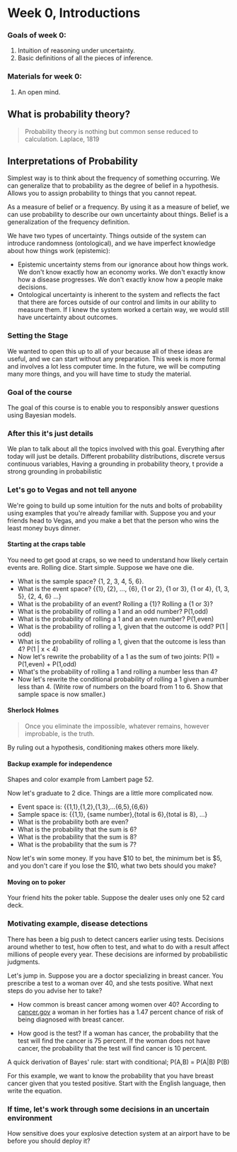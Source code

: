 # Week 0, Introductions

### Goals of week 0:
1. Intuition of reasoning under uncertainty.
2. Basic definitions of all the pieces of inference.

### Materials for week 0:
1. An open mind.

## What is probability theory?

> Probability theory is nothing but common sense reduced to calculation.
> Laplace, 1819

## Interpretations of Probability
Simplest way is to think about the frequency of something occurring. We can generalize that to probability as the degree of belief in a hypothesis. Allows you to assign probability to things that you cannot repeat.

As a measure of belief or a frequency. By using it as a measure of belief, we can use probability to describe our own uncertainty about things. Belief is a generalization of the frequency definition.

We have two types of uncertainty. Things outside of the system can introduce randomness (ontological), and we have imperfect knowledge about how things work (epistemic):
* Epistemic uncertainty stems from our ignorance about how things work. We don't know exactly how an economy works. We don't exactly know how a disease progresses. We don't exactly know how a people make decisions.
* Ontological uncertainty is inherent to the system and reflects the fact that there are forces outside of our control and limits in our ability to measure them. If I knew the system worked a certain way, we would still have uncertainty about outcomes.

### Setting the Stage

We wanted to open this up to all of your because all of these ideas are useful, and we can start without any preparation. This week is more formal and involves a lot less computer time. In the future, we will be computing many more things, and you will have time to study the material.

### Goal of the course

The goal of this course is to enable you to responsibly answer questions using Bayesian models.

### After this it's just details

We plan to talk about all the topics involved with this goal. Everything after today will just be details. Different probability distributions, discrete versus continuous variables,  Having a grounding in probability theory, t provide a strong grounding in probabilistic

### Let's go to Vegas and not tell anyone

We're going to build up some intuition for the nuts and bolts of probability using examples that you're already familiar with. Suppose you and your friends head to Vegas, and you make a bet that the person who wins the least money buys dinner.

#### Starting at the craps table

You need to get good at craps, so we need to understand how likely certain events are. Rolling dice.
Start simple. Suppose we have one die.
* What is the sample space? {1, 2, 3, 4, 5, 6}.
* What is the event space? {{1}, {2}, ..., {6}, {1 or 2}, {1 or 3}, {1 or 4}, {1, 3, 5}, {2, 4, 6} ...}
* What is the probability of an event? Rolling a {1}? Rolling a {1 or 3}?
* What is the probability of rolling a 1 and an odd number? P(1,odd)
* What is the probability of rolling a 1 and an even number? P(1,even)
* What is the probability of rolling a 1, given that the outcome is odd? P(1 | odd)
* What is the probability of rolling a 1, given that the outcome is less than 4? P(1 | x < 4)
* Now let's rewrite the probability of a 1 as the sum of two joints: P(1) = P(1,even) + P(1,odd)
* What's the probability of rolling a 1 and rolling a number less than 4?
* Now let's rewrite the conditional probability of rolling a 1 given a number less than 4. (Write row of numbers on the board from 1 to 6. Show that sample space is now smaller.)

#### Sherlock Holmes
> Once you eliminate the impossible, whatever remains, however improbable, is the truth.

By ruling out a hypothesis, conditioning makes others more likely.

#### Backup example for independence
Shapes and color example from Lambert page 52.


Now let's graduate to 2 dice. Things are a little more complicated now.
* Event space is: {{1,1},{1,2},{1,3},...{6,5},{6,6}}
* Sample space is: {{1,1}, {same number},{total is 6},{total is 8}, ...}
* What is the probability both are even?
* What is the probability that the sum is 6?
* What is the probability that the sum is 8?
* What is the probability that the sum is 7?

Now let's win some money. If you have $10 to bet, the minimum bet is $5, and you don't care if you lose the $10, what two bets should you make?

#### Moving on to poker

Your friend hits the poker table. Suppose the dealer uses only one 52 card deck.

### Motivating example, disease detections

There has been a big push to detect cancers earlier using tests. Decisions around whether to test, how often to test, and what to do with a result affect millions of people every year. These decisions are informed by probabilistic judgments.

Let's jump in. Suppose you are a doctor specializing in breast cancer. You prescribe a test to a woman over 40, and she tests positive. What next steps do you advise her to take?

* How common is breast cancer among women over 40? According to [cancer.gov](https://www.cancer.gov/types/breast/risk-fact-sheet) a woman in her forties has a 1.47 percent chance of risk of being diagnosed with breast cancer.

* How good is the test? If a woman has cancer, the probability that the test will find the cancer is 75 percent. If the woman does not have cancer, the probability that the test will find cancer is 10 percent.

A quick derivation of Bayes' rule: start with conditional; P(A,B) = P(A|B) P(B)

For this example, we want to know the probability that you have breast cancer given that you tested positive. Start with the English language, then write the equation.

### If time, let's work through some decisions in an uncertain environment

How sensitive does your explosive detection system at an airport have to be before you should deploy it?
